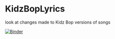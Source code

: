 # KidzBopLyrics
look at changes made to Kidz Bop versions of songs

[![Binder](https://mybinder.org/badge_logo.svg)](https://mybinder.org/v2/gh/sastoudt/KidzBopLyrics/master?urlpath=shiny/shiny/)

